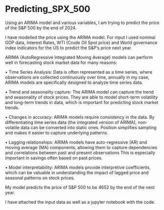 # Predicting_SPX_500

Using an ARIMA model and various variables, I am trying to predict the price of the S&P 500 by the end of 2024.

I have modelled the price using the ARIMA model. For input I used nominal GDP data, Interest Rates, WTI (Crude Oil Spot price) and World governance index indicators for the US to predict the S&P’s price next year. 
 
ARIMA (AutoRegressive Integrated Moving Average) models can perform well in forecasting stock market data for many reasons: 
 
•	Time Series Analysis: Data is often represented as a time series, where observations are collected continuously over time, annually in my case, ARIMA models are specifically designed to analyze time series data. 
 
•	Trend and seasonality capture: The ARIMA model can capture the trend and seasonality of stock prices. They are able to model short-term volatility and long-term trends in data, which is important for predicting stock market trends. 
 
•	Changes in accuracy: ARIMA models require consistency in the data. By differentiating time series data (the integrated version of ARIMA), non-volatile data can be converted into static ones. Position simplifies sampling and makes it easier to capture underlying patterns. 
 
•	Lagging relationships: ARIMA models have auto-regressive (AR) and moving average (MA) components, allowing them to capture dependencies and correlations between past and present observations This is especially important in savings often based on past prices. 
 
•	Model interpretability: ARIMA models provide interpretive coefficients, which can be valuable in understanding the impact of lagged price and seasonal patterns on stock prices. 
 
My model predicts the price of S&P 500 to be 4652 by the end of the next year. 
 
I have attached the input data as well as a jupyter notebook with the code.
